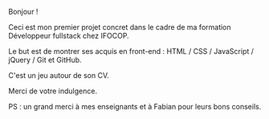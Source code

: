 

Bonjour !

Ceci est mon premier projet concret dans le cadre de ma formation Développeur fullstack chez IFOCOP.

Le but est de montrer ses acquis en front-end : HTML / CSS / JavaScript / jQuery / Git et GitHub.

C'est un jeu autour de son CV.

Merci de votre indulgence.

PS : un grand merci à mes enseignants et à Fabian pour leurs bons conseils.
